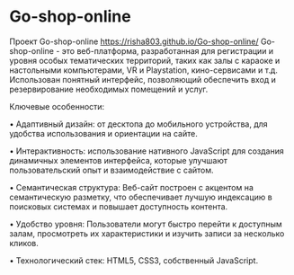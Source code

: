 # Go-shop-online

Проект Go-shop-online
https://risha803.github.io/Go-shop-online/
Go-shop-online - это веб-платформа, разработанная для регистрации и уровня особых тематических территорий, таких как залы с караоке и настольными компьютерами, VR и Playstation, кино-сервисами и т.д. Использован понятный интерфейс, позволяющий обеспечить вход и резервирование необходимых помещений и услуг.

Ключевые особенности:

• Адаптивный дизайн: от десктопа до мобильного устройства, для удобства использования и ориентации на сайте.

• Интерактивность: использование нативного JavaScript для создания динамичных элементов интерфейса, которые улучшают пользовательский опыт и взаимодействие с сайтом.

• Семантическая структура: Веб-сайт построен с акцентом на семантическую разметку, что обеспечивает лучшую индексацию в поисковых системах и повышает доступность контента.

• Удобство уровня: Пользователи могут быстро перейти к доступным залам, просмотреть их характеристики и изучить записи за несколько кликов.

• Технологический стек: HTML5, CSS3, собственный JavaScript.
